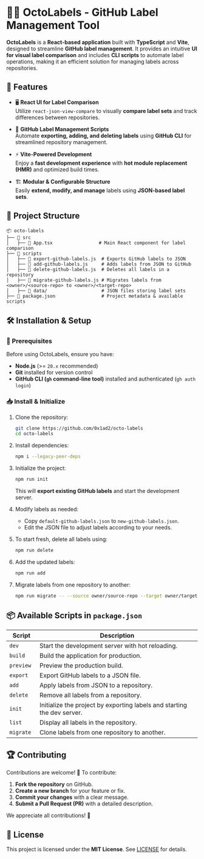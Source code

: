 # 🐙🔖 OctoLabels - GitHub Label Management Tool

**OctoLabels** is a **React-based application** built with **TypeScript** and **Vite**, designed to streamline **GitHub label management**. It provides an intuitive **UI for visual label comparison** and includes **CLI scripts** to automate label operations, making it an efficient solution for managing labels across repositories.

## 🚀 Features

- 🖥️ **React UI for Label Comparison**  
  Utilize `react-json-view-compare` to visually **compare label sets** and track differences between repositories.

- 📜 **GitHub Label Management Scripts**  
  Automate **exporting, adding, and deleting labels** using **GitHub CLI** for streamlined repository management.

- ⚡ **Vite-Powered Development**  
  Enjoy a **fast development experience** with **hot module replacement (HMR)** and optimized build times.

- 🏗️ **Modular & Configurable Structure**  
  Easily **extend, modify, and manage** labels using **JSON-based label sets**.

## 📂 Project Structure

```
📦 octo-labels
├── 📂 src
│   ├── 📝 App.tsx                 # Main React component for label comparison
├── 📂 scripts
│   ├── 🚀 export-github-labels.js  # Exports GitHub labels to JSON
│   ├── 🚀 add-github-labels.js     # Adds labels from JSON to GitHub
│   ├── 🚀 delete-github-labels.js  # Deletes all labels in a repository
│   ├── 🚀 migrate-github-labels.js # Migrates labels from <owner>/<source-repo> to <owner>/<target-repo>
│   ├── 📂 data/                    # JSON files storing label sets
├── 📄 package.json                 # Project metadata & available scripts
```

## 🛠️ Installation & Setup

### 📌 Prerequisites

Before using OctoLabels, ensure you have:

- **Node.js** (>= `20.x` recommended)
- **Git** installed for version control
- **GitHub CLI (`gh` command-line tool)** installed and authenticated (`gh auth login`)

### 📥 Install & Initialize

1. Clone the repository:

   ```sh
   git clone https://github.com/0x1ad2/octo-labels
   cd octo-labels
   ```

2. Install dependencies:

   ```sh
   npm i --legacy-peer-deps
   ```

3. Initialize the project:

   ```sh
   npm run init
   ```

   This will **export existing GitHub labels** and start the development server.

4. Modify labels as needed:

   - Copy `default-github-labels.json` to `new-github-labels.json`.
   - Edit the JSON file to adjust labels according to your needs.

5. To start fresh, delete all labels using:

   ```sh
   npm run delete
   ```

6. Add the updated labels:

   ```sh
   npm run add
   ```

7. Migrate labels from one repository to another:

   ```sh
   npm run migrate -- --source owner/source-repo --target owner/target-repo
   ```

## 📦 Available Scripts in `package.json`

| Script     | Description                                                             |
| ---------- | ----------------------------------------------------------------------- |
| `dev`      | Start the development server with hot reloading.                        |
| `build`    | Build the application for production.                                   |
| `preview`  | Preview the production build.                                           |
| `export`   | Export GitHub labels to a JSON file.                                    |
| `add`      | Apply labels from JSON to a repository.                                 |
| `delete`   | Remove all labels from a repository.                                    |
| `init`     | Initialize the project by exporting labels and starting the dev server. |
| `list`     | Display all labels in the repository.                                   |
| `migrate ` | Clone labels from one repository to another.                            |

## 🏆 Contributing

Contributions are welcome! 🚀 To contribute:

1. **Fork the repository** on GitHub.
2. **Create a new branch** for your feature or fix.
3. **Commit your changes** with a clear message.
4. **Submit a Pull Request (PR)** with a detailed description.

We appreciate all contributions! 🎉

## 📄 License

This project is licensed under the **MIT License**. See [LICENSE](LICENSE) for details.
